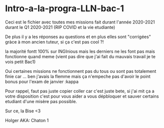 # Intro-a-la-progra-LLN-bac-1

Ceci est le fichier avec toutes mes missions fait durant l'année 2020-2021 durant le Q1 2020-2021 (RIP COVID et la vie etudiante)

De plus il y a les réponses au questions et en plus elles sont "corrigées" gràce à mon ancien tuteur, si ça c'est pas cool ?!

la majorité fontt 100% sur INGInious mais les derniers ne les font pas mais fonctionne quand meme (vient pas dire que j'ai fait du mauvais travail je te vois petit Bac1)

Oui certaines missions ne fonctionnent pas du tous ou sont pas totalement finie car  ... ben j'avais la flemme
mais ça n'empeche pas d'avoir le point bonus pour l'exam de janvier :kappa



Pour rappel, faut pas juste copier coller car c'est juste bete, si j'ai mit ça a votre disposition c'est pour vous aider a vous dépbloquer  et sauver certains etudiant d'une misère pas possible.

Sur ce,
la Bise <3

Holger
AKA: Chaton 1
